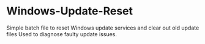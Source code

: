 # Windows-Update-Reset

Simple batch file to reset Windows update services and clear out old update files
Used to diagnose faulty update issues.
